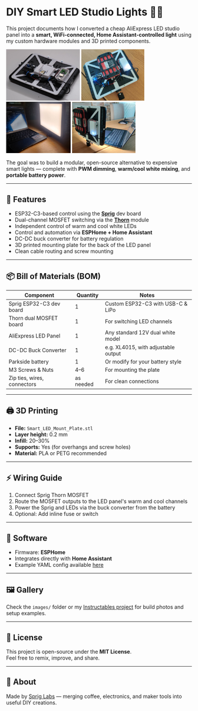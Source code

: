 # DIY Smart LED Studio Lights 🔧💡

This project documents how I converted a cheap AliExpress LED studio panel into a **smart, WiFi-connected, Home Assistant-controlled light** using my custom hardware modules and 3D printed components.

<img src="images/11.3.png" alt="assembly" width="200"/> <img src="images/IMG_20250709_180710.jpg" alt="with_battery" width="171"/> <img src="images/IMG_20250709_181631.jpg" alt="working_1" width="175"/> <img src="images/IMG_20250709_181638.jpg" alt="working_1" width="172"/>


The goal was to build a modular, open-source alternative to expensive smart lights — complete with **PWM dimming**, **warm/cool white mixing**, and **portable battery power**.

---

## 🧠 Features

- ESP32-C3-based control using the [**Sprig**](https://sprig-labs.com/sprig-esp32-development-board) dev board
- Dual-channel MOSFET switching via the [**Thorn**](https://sprig-labs.com/thorn-dual-mosfet-controller) module
- Independent control of warm and cool white LEDs
- Control and automation via **ESPHome + Home Assistant**
- DC-DC buck converter for battery regulation
- 3D printed mounting plate for the back of the LED panel
- Clean cable routing and screw mounting

---

## 📦 Bill of Materials (BOM)

| Component                   | Quantity | Notes                                |
|-----------------------------|----------|--------------------------------------|
| Sprig ESP32-C3 dev board    | 1        | Custom ESP32-C3 with USB-C & LiPo    |
| Thorn dual MOSFET board     | 1        | For switching LED channels           |
| AliExpress LED Panel        | 1        | Any standard 12V dual white model    |
| DC-DC Buck Converter        | 1        | e.g. XL4015, with adjustable output  |
| Parkside battery            | 1        | Or modify for your battery style     |
| M3 Screws & Nuts            | 4–6      | For mounting the plate               |
| Zip ties, wires, connectors | as needed| For clean connections                |

---

## 🖨️ 3D Printing

- **File:** `Smart_LED_Mount_Plate.stl`
- **Layer height:** 0.2 mm
- **Infill:** 20–30%
- **Supports:** Yes (for overhangs and screw holes)
- **Material:** PLA or PETG recommended

---

## ⚡ Wiring Guide

1. Connect Sprig Thorn MOSFET
2. Route the MOSFET outputs to the LED panel's warm and cool channels
3. Power the Sprig and LEDs via the buck converter from the battery
4. Optional: Add inline fuse or switch

---

## 📲 Software

- Firmware: **ESPHome**  
- Integrates directly with **Home Assistant**
- Example YAML config available [here](https://github.com/Frapais/DIY-Smart-LED-Studio-Lights/blob/main/home-assistant-configuration.yaml)

---

## 🖼️ Gallery

Check the `images/` folder or my [Instructables project](https://www.instructables.com/DIY-Smart-Studio-LED-Panel-With-ESP32-and-Home-Ass/) for build photos and setup examples.

---

## 📎 License

This project is open-source under the **MIT License**.  
Feel free to remix, improve, and share.

---

## 🧠 About

Made by [Sprig Labs](https://sprig-labs.com) — merging coffee, electronics, and maker tools into useful DIY creations.
